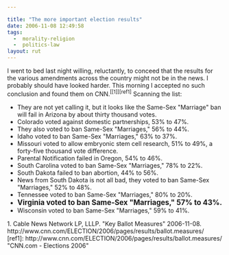 ```yaml
---

title: "The more important election results"
date: 2006-11-08 12:49:58
tags:
  -  morality-religion
  -  politics-law
layout: rut
---
```


I went to bed last night willing, reluctantly, to conceed that the results for the various amendments across the country might not be in the news.  I probably should have looked harder.  This morning I accepted no such conclusion and found them on CNN.<sup>[\[1\]][ref1]</sup>  Scanning the list:

* They are not yet calling it, but it looks like the Same-Sex "Marriage" ban will fail in Arizona by about thirty thousand votes.
* Colorado voted against domestic partnerships, 53% to 47%.
* They also voted to ban Same-Sex "Marriages," 56% to 44%.
* Idaho voted to ban Same-Sex "Marriages," 63% to 37%.
* Missouri voted to allow embryonic stem cell research, 51% to 49%, a forty-five thousand vote difference.
* Parental Notification failed in Oregon, 54% to 46%.
* South Carolina voted to ban Same-Sex "Marriages," 78% to 22%.
* South Dakota failed to ban abortion, 44% to 56%.
* News from South Dakota is not all bad, they voted to ban Same-Sex "Marriages," 52% to 48%.
* Tennessee voted to ban Same-Sex "Marriages," 80% to 20%.
* <strong><big>Virginia voted to ban Same-Sex "Marriages," 57% to 43%.</big></strong>
* Wisconsin voted to ban Same-Sex "Marriages," 59% to 41%.


<div markdown="1" class="postrefs">
1.  Cable News Network LP, LLLP.  "Key Ballot Measures"  2006-11-08. http://www.cnn.com/ELECTION/2006/pages/results/ballot.measures/
</div>
[ref1]: http://www.cnn.com/ELECTION/2006/pages/results/ballot.measures/ "CNN.com - Elections 2006"

